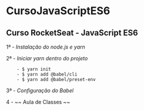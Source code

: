 # CursoJavaScriptES6
## Curso RocketSeat - JavaScript ES6

1ª - *Instalação do node.js e yarn*

2ª - *Iniciar yarn dentro do projeto*

        - $ yarn init
        - $ yarn add @babel/cli
        - $ yarn add @babel/preset-env

3ª - *Configuração do Babel*

4 - ~~ Aula de Classes ~~

